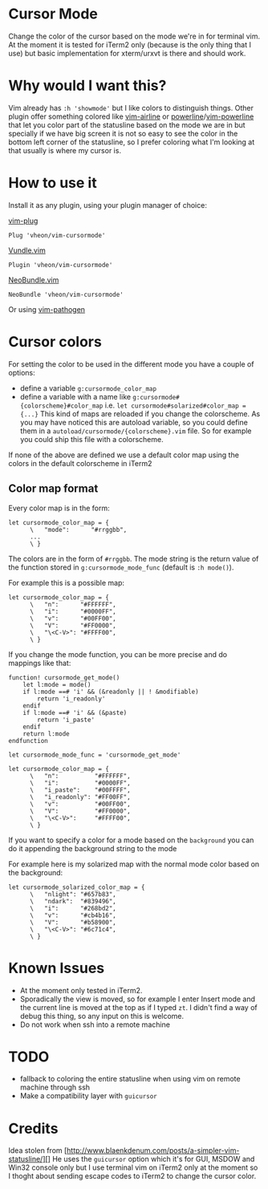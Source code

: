 # Cursor Mode
Change the color of the cursor based on the mode we're in for terminal vim.
At the moment it is tested for iTerm2 only (because is the only thing that I use) but basic implementation for xterm/urxvt is there and should work.

# Why would I want this?

Vim already has `:h 'showmode'` but I like colors to distinguish things.
Other plugin offer something colored like [vim-airline][] or [powerline][]/[vim-powerline][] that let you color part of the statusline based on the mode we are in but specially if we have big screen it is not so easy to see the color in the bottom left corner of the statusline,
so I prefer coloring what I'm looking at that usually is where my cursor is.

# How to use it

Install it as any plugin, using your plugin manager of choice:

[vim-plug][]

```viml
Plug 'vheon/vim-cursormode'
```

[Vundle.vim][]

```viml
Plugin 'vheon/vim-cursormode'
```

[NeoBundle.vim][]

```viml
NeoBundle 'vheon/vim-cursormode'
```

Or using [vim-pathogen][]

# Cursor colors
For setting the color to be used in the different mode you have a couple of options:

* define a variable `g:cursormode_color_map`
* define a variable with a name like `g:cursormode#{colorscheme}#color_map` 
i.e. `let cursormode#solarized#color_map = {...}`
This kind of maps are reloaded if you change the colorscheme.
As you may have noticed this are autoload variable, so you could define them in a
`autoload/cursormode/{colorscheme}.vim` file. So for example you could ship this file with a colorscheme.

If none of the above are defined we use a default color map using the colors in the default colorscheme in iTerm2

## Color map format

Every color map is in the form:

```viml
let cursormode_color_map = {
      \   "mode":      "#rrggbb",
      ...
      \ }
```

The colors are in the form of `#rrggbb`.
The mode string is the return value of the function stored in
`g:cursormode_mode_func` (default is `:h mode()`).

For example this is a possible map:

```viml
let cursormode_color_map = {
      \   "n":      "#FFFFFF",
      \   "i":      "#0000FF",
      \   "v":      "#00FF00",
      \   "V":      "#FF0000",
      \   "\<C-V>": "#FFFF00",
      \ }
```

If you change the mode function, you can be more precise and do mappings like that:

```viml
function! cursormode_get_mode()
    let l:mode = mode()
    if l:mode ==# 'i' && (&readonly || ! &modifiable)
        return 'i_readonly'
    endif
    if l:mode ==# 'i' && (&paste)
        return 'i_paste'
    endif
    return l:mode
endfunction

let cursormode_mode_func = 'cursormode_get_mode'

let cursormode_color_map = {
      \   "n":          "#FFFFFF",
      \   "i":          "#0000FF",
      \   "i_paste":    "#00FFFF",
      \   "i_readonly": "#FF00FF",
      \   "v":          "#00FF00",
      \   "V":          "#FF0000",
      \   "\<C-V>":     "#FFFF00",
      \ }
```

If you want to specify a color for a mode based on the `background` you can do it appending the background string to the mode

For example here is my solarized map with the normal mode color based on the background:

```viml
let cursormode_solarized_color_map = {
      \   "nlight": "#657b83",
      \   "ndark":  "#839496",
      \   "i":      "#268bd2",
      \   "v":      "#cb4b16",
      \   "V":      "#b58900",
      \   "\<C-V>": "#6c71c4",
      \ }
```

# Known Issues

* At the moment only tested in iTerm2.
* Sporadically the view is moved, so for example I enter Insert mode and the current line is moved at the top as if I typed `zt`. I didn't find a way of debug this thing, so any input on this is welcome.
* Do not work when ssh into a remote machine

# TODO

* fallback to coloring the entire statusline when using vim on remote machine through ssh
* Make a compatibility layer with `guicursor`

# Credits

Idea stolen from [http://www.blaenkdenum.com/posts/a-simpler-vim-statusline/][]
He uses the `guicursor` option which it's for GUI, MSDOW and Win32 console only
but I use terminal vim on iTerm2 only at the moment so I thoght about sending escape codes to
iTerm2 to change the cursor color.

[vim-airline]: https://github.com/bling/vim-airline
[powerline]: https://github.com/Lokaltog/powerline
[vim-powerline]: https://github.com/Lokaltog/vim-powerline
[vim-plug]: https://github.com/junegunn/vim-plug
[Vundle.vim]: https://github.com/gmarik/Vundle.vim
[NeoBundle.vim]: https://github.com/Shougo/neobundle.vim
[vim-pathogen]: https://github.com/tpope/vim-pathogen
[http://www.blaenkdenum.com/posts/a-simpler-vim-statusline/]: http://www.blaenkdenum.com/posts/a-simpler-vim-statusline/
